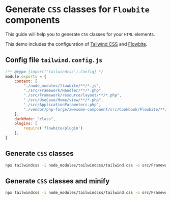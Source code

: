 # Generate `CSS` classes for `Flowbite` components

This guide will help you to generate `CSS` classes for your `HTML` elements.

This demo includes the configuration of [Tailwind CSS](https://tailwindcss.com/) and [Flowbite](https://flowbite.com/).

## Config file `tailwind.config.js`

```js
/** @type {import('tailwindcss').Config} */
module.exports = {
    content: [
        "./node_modules/flowbite/**/*.js",
        "./src/Framework/Handler/**/*.php",
        "./src/Framework/resource/layout/**/*.php",
        "./src/UseCase/Home/view/**/*.php",
        "./src/ApplicationParameters.php",
        "./vendor/php-forge/awesome-component/src/Cookbook/Flowbite/**/*.php",
    ],
    darkMode: "class",
    plugins: [
        require('flowbite/plugin')
    ],
}
```

## Generate `CSS` classes

```bash
npx tailwindcss -i node_modules/tailwindcss/tailwind.css -o src/Framework/resource/asset/css/app.css
```

## Generate `CSS` classes and minify

```bash
npx tailwindcss -i node_modules/tailwindcss/tailwind.css -o src/Framework/resource/asset/css/app.min.css --minify
```
